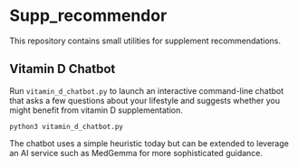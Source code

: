 # Supp_recommendor

This repository contains small utilities for supplement recommendations.

## Vitamin D Chatbot

Run `vitamin_d_chatbot.py` to launch an interactive command-line chatbot that
asks a few questions about your lifestyle and suggests whether you might
benefit from vitamin D supplementation.

```
python3 vitamin_d_chatbot.py
```

The chatbot uses a simple heuristic today but can be extended to leverage an AI
service such as MedGemma for more sophisticated guidance.
